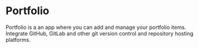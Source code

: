 # Portfolio

Portfolio is a an app where you can add and manage your portfolio items.
Integrate GitHub, GitLab and other git version control and repository hosting platforms.
